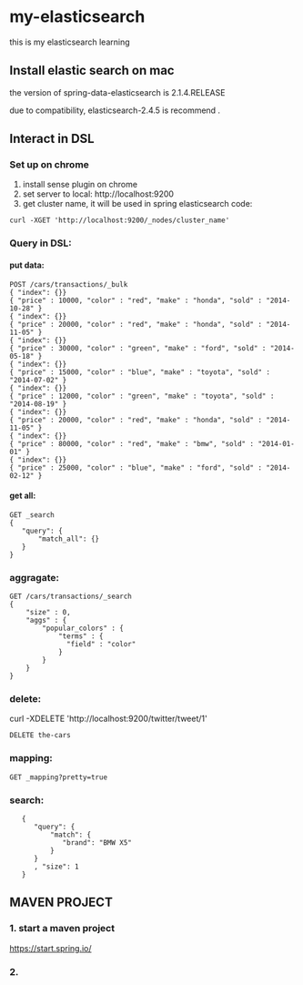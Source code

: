 # my-elasticsearch
this is my elasticsearch learning

## Install elastic search on mac
the version of spring-data-elasticsearch is 2.1.4.RELEASE

due to compatibility, elasticsearch-2.4.5 is recommend .

## Interact in DSL
### Set up on chrome
1. install sense plugin on chrome
2. set server to local: http://localhost:9200
3. get cluster name, it will be used in spring elasticsearch code: 

```curl -XGET 'http://localhost:9200/_nodes/cluster_name'```
### Query in DSL:
#### put data:
```$xslt
POST /cars/transactions/_bulk
{ "index": {}}
{ "price" : 10000, "color" : "red", "make" : "honda", "sold" : "2014-10-28" }
{ "index": {}}
{ "price" : 20000, "color" : "red", "make" : "honda", "sold" : "2014-11-05" }
{ "index": {}}
{ "price" : 30000, "color" : "green", "make" : "ford", "sold" : "2014-05-18" }
{ "index": {}}
{ "price" : 15000, "color" : "blue", "make" : "toyota", "sold" : "2014-07-02" }
{ "index": {}}
{ "price" : 12000, "color" : "green", "make" : "toyota", "sold" : "2014-08-19" }
{ "index": {}}
{ "price" : 20000, "color" : "red", "make" : "honda", "sold" : "2014-11-05" }
{ "index": {}}
{ "price" : 80000, "color" : "red", "make" : "bmw", "sold" : "2014-01-01" }
{ "index": {}}
{ "price" : 25000, "color" : "blue", "make" : "ford", "sold" : "2014-02-12" }
```
#### get all:
```
GET _search
{
   "query": {
       "match_all": {}
   }
}
```
### aggragate:
```$xslt
GET /cars/transactions/_search
{
    "size" : 0,
    "aggs" : { 
        "popular_colors" : { 
            "terms" : { 
              "field" : "color"
            }
        }
    }
}
```

### delete:
curl -XDELETE 'http://localhost:9200/twitter/tweet/1'

```DELETE the-cars```
### mapping:
```GET _mapping?pretty=true```

### search:
```GET _search
   {
      "query": {
          "match": {
             "brand": "BMW X5"
          }
      }
      , "size": 1
   }
 ```
 
 
## MAVEN PROJECT
### 1. start a maven project 
 https://start.spring.io/
### 2. 